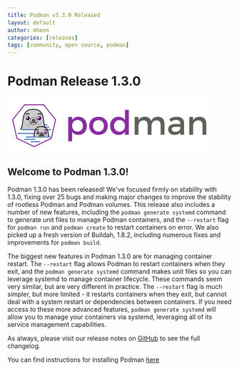 ```yaml
---
title: Podman v1.3.0 Released
layout: default
author: mheon
categories: [releases]
tags: [community, open source, podman]
---
```


# Podman Release 1.3.0

![podman logo](../static/vectors/raw/podman.svg)

## Welcome to Podman 1.3.0!

Podman 1.3.0 has been released! We've focused firmly on stability with 1.3.0, fixing over 25 bugs and making major changes to improve the stability of rootless Podman and Podman volumes. This release also includes a number of new features, including the `podman generate systemd` command to generate unit files to manage Podman containers, and the `--restart` flag for `podman run` and `podman create` to restart containers on error. We also picked up a fresh version of Buildah, 1.8.2, including numerous fixes and improvements for `podman build`.

<!--readmore-->

The biggest new features in Podman 1.3.0 are for managing container restart. The `--restart` flag allows Podman to restart containers when they exit, and the `podman generate systemd` command makes unit files so you can leverage systemd to manage container lifecycle. These commands seem very similar, but are very different in practice. The `--restart` flag is much simpler, but more limited - it restarts containers when they exit, but cannot deal with a system restart or dependencies between containers. If you need access to these more advanced features, `podman generate systemd` will allow you to manage your containers via systemd, leveraging all of its service management capabilities.

As always, please visit our release notes on [GitHub](https://github.com/containers/podman/blob/main/RELEASE_NOTES.md) to see the full changelog.

You can find instructions for installing Podman [here](https://github.com/containers/podman/blob/main/install.md)
